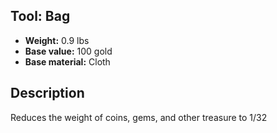 ## Tool: Bag
- **Weight:** 0.9 lbs
- **Base value:** 100 gold
- **Base material:** Cloth
## Description
Reduces the weight of coins, gems, and other treasure to 1/32

